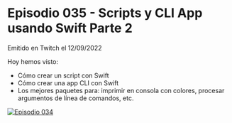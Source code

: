# Episodio 035 - Scripts y CLI App usando Swift Parte 2

Emitido en Twitch el 12/09/2022 

Hoy hemos visto:
- Cómo crear un script con Swift
- Cómo crear una app CLI con Swift
- Los mejores paquetes para: imprimir en consola con colores, procesar argumentos de línea de comandos, etc.

[![Episodio 034](http://img.youtube.com/vi/Ox2ltzrp0r0/0.jpg)](https://youtu.be/Ox2ltzrp0r0 )
